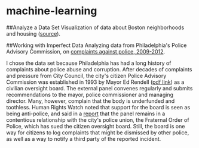 # machine-learning

##Analyze a Data Set
Visualization of data about Boston neighborhoods and housing ([source](https://archive.ics.uci.edu/ml/datasets/Housing)).

##Working with Imperfect Data
Analyzing data from Philadelphia's Police Advisory Commission, on [complaints against police, 2009-2012](https://www.opendataphilly.org/dataset/philadelphia-police-advisory-commission-complaints/resource/3b4abb69-a1ba-4dea-8e37-bb43829629e8).

I chose the data set because Philadelphia has had a long history of complaints about police abuse and corruption. After decades of complaints and pressure from City Council, the city's citizen Police Advisory Commission was established in 1993 by Mayor Ed Rendell ([pdf link](http://www.phila.gov/pac/PDF/Exec_Order_893.pdf)) as a civilian oversight board. The external panel convenes regularly and submits recommendations to the mayor, police commissioner and managing director. Many, however, complain that the body is underfunded and toothless. Human Rights Watch noted that support for the board is seen as being anti-police, and said in a [report](https://www.hrw.org/legacy/reports98/police/uspo110.htm) that the panel remains in a contentious relationship with the city's police union, the Fraternal Order of Police, which has sued the citizen oversight board. Still, the board is one way for citizens to log complaints that might be dismissed by other police, as well as a way to notify a third party of the reported incident.
